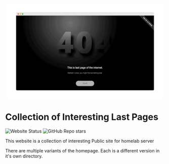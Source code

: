 ![Hero Slider](https://raw.githubusercontent.com/aayusharyan/last-page-collection/main/og.gif)

# Collection of Interesting Last Pages

![Website Status](https://img.shields.io/website?url=https%3A%2F%2Flast.yush.dev&up_message=Up%20and%20Running&label=Website%20Status)
![GitHub Repo stars](https://img.shields.io/github/stars/aayusharyan/last-page-collection?style=flat&label=Repo%20Stars)



This website is a collection of interesting 
Public site for homelab server

There are multiple variants of the homepage. Each is a different version in it's own directory.

